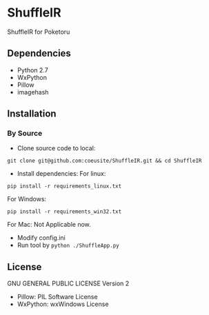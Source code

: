 # ShuffleIR
ShuffleIR for Poketoru
## Dependencies
- Python 2.7
- WxPython
- Pillow
- imagehash

## Installation
### By Source
- Clone source code to local:
```
git clone git@github.com:coeusite/ShuffleIR.git && cd ShuffleIR
```
- Install dependencies:
For linux:
```
pip install -r requirements_linux.txt
```
For Windows:
```
pip install -r requirements_win32.txt
```
For Mac:
Not Applicable now.
- Modify config.ini
- Run tool by ```python ./ShuffleApp.py```



## License
  GNU GENERAL PUBLIC LICENSE Version 2
  - Pillow: PIL Software License
  - WxPython: wxWindows License
